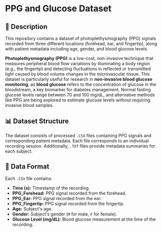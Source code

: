 # PPG and Glucose Dataset

## 📌 Description  
This repository contains a dataset of photoplethysmography (PPG) signals recorded from three different locations (forehead, ear, and fingertip), along with patient metadata including age, gender, and blood glucose levels.  

**Photoplethysmography (PPG)** is a low-cost, non-invasive technique that measures peripheral blood flow variations by illuminating a body region (e.g., the fingertip) and detecting fluctuations in reflected or transmitted light caused by blood volume changes in the microvascular tissue. This dataset is particularly useful for research in **non-invasive blood glucose monitoring**, as **blood glucose** refers to the concentration of glucose in the bloodstream, a key biomarker for diabetes management. Normal fasting glucose levels range between 70 and 100 mg/dL, and alternative methods like PPG are being explored to estimate glucose levels without requiring invasive blood samples.  

## 📊 Dataset Structure  
The dataset consists of processed `.CSV` files containing PPG signals and corresponding patient metadata. Each file corresponds to an individual recording session. Additionally, `.TXT` files provide metadata summaries for each subject.  

## 📁 Data Format  
Each `.CSV` file contains:  
- **Time (s):** Timestamp of the recording.  
- **PPG_Forehead:** PPG signal recorded from the forehead.  
- **PPG_Ear:** PPG signal recorded from the ear.  
- **PPG_Fingertip:** PPG signal recorded from the fingertip.  
- **Age:** Subject's age.  
- **Gender:** Subject's gender (`M` for male, `F` for female).  
- **Glucose Level (mg/dL):** Blood glucose measurement at the time of the recording.  

